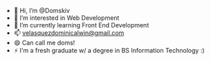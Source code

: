 - 👋 Hi, I’m @Domskiv
- 👀 I’m interested in Web Development
- 🌱 I’m currently learning Front End Development
- 📫 velasquezdominicalwin@gmail.com
- 😄 Can call me doms!
- ⚡ I'm a fresh graduate w/ a degree in BS Information Technology :)

<!---
Domskiv/Domskiv is a ✨ special ✨ repository because its `README.md` (this file) appears on your GitHub profile.
You can click the Preview link to take a look at your changes.
--->
